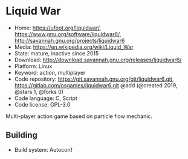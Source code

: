 # Liquid War

- Home: https://ufoot.org/liquidwar/, https://www.gnu.org/software/liquidwar6/, http://savannah.gnu.org/projects/liquidwar6
- Media: https://en.wikipedia.org/wiki/Liquid_War
- State: mature, inactive since 2015
- Download: http://download.savannah.gnu.org/releases/liquidwar6/
- Platform: Linux
- Keyword: action, multiplayer
- Code repository: https://git.savannah.gnu.org/git/liquidwar6.git, https://gitlab.com/osgames/liquidwar6.git @add (@created 2019, @stars 1, @forks 0)
- Code language: C, Script
- Code license: GPL-3.0

Multi-player action game based on particle flow mechanic.

## Building

- Build system: Autoconf
